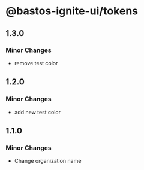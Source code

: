 # @bastos-ignite-ui/tokens

## 1.3.0

### Minor Changes

- remove test color

## 1.2.0

### Minor Changes

- add new test color

## 1.1.0

### Minor Changes

- Change organization name

